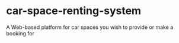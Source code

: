 # car-space-renting-system
A Web-based  platform for car spaces you wish to provide or make a booking for
